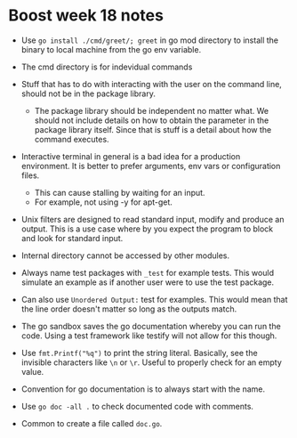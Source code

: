 # Boost week 18 notes
* Use `go install ./cmd/greet/; greet` in go mod directory to install the binary to local
  machine from the go env variable.
* The cmd directory is for indevidual commands
* Stuff that has to do with interacting with the user on the command
  line, should not be in the package library.

  * The package library should be independent no matter
    what. We should not include details on how to obtain the
    parameter in the package library itself. Since that is
    stuff is a detail about how the command executes.
* Interactive terminal in general is a bad idea for a production
  environment. It is better to prefer arguments, env vars or
  configuration files.
  * This can cause stalling by waiting for an input.
  * For example, not using -y for apt-get.
* Unix filters are designed to read standard input,
  modify and produce an output. This is a use case where by you expect
  the program to block and look for standard input.
* Internal directory cannot be accessed by other modules.
* Always name test packages with `_test` for example tests. This
  would simulate an example as if another user were to use the
 test package.
* Can also use `Unordered Output:` test for examples. This would mean
  that the line order doesn't matter so long as the outputs match.
* The go sandbox saves the go documentation whereby you can run the
  code. Using a test framework like testify will not allow for this
  though.
* Use `fmt.Printf("%q")` to print the string literal. Basically, see
  the invisible characters like `\n` or `\r`. Useful to properly check
  for an empty value.
* Convention for go documentation is to always start with the name.
* Use `go doc -all .` to check documented code with comments.
* Common to create a file called `doc.go`.
